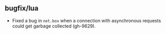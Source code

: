 ## bugfix/lua

* Fixed a bug in `net.box` when a connection with asynchronous requests could
  get garbage collected (gh-9629).
